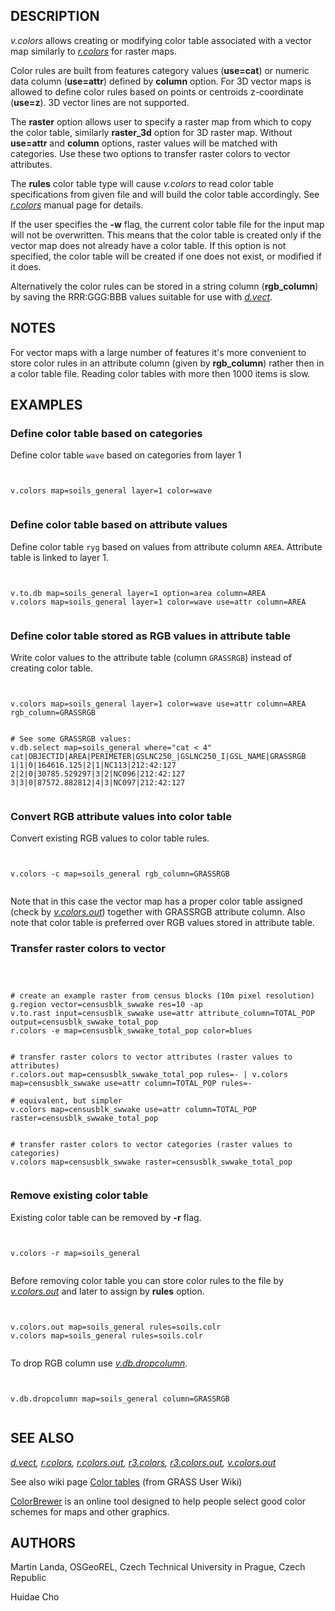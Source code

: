 
## DESCRIPTION

*v.colors* allows creating or modifying color table associated
with a vector map similarly
to *[r.colors](r.colors.html)* for raster maps.

Color rules are built from features category values
(**use=cat**) or numeric data column (**use=attr**) defined
by **column** option. For 3D vector maps is allowed to define color
rules based on points or centroids z-coordinate (**use=z**). 3D
vector lines are not supported.

The **raster** option allows user to specify a raster map from
which to copy the color table, similarly **raster\_3d** option for 3D
raster map. Without **use=attr** and **column** options, raster values
will be matched with categories. Use these two options to transfer raster
colors to vector attributes.

The **rules** color table type will cause *v.colors* to
read color table specifications from given file and will build the
color table accordingly. See
*[r.colors](r.colors.html)* manual page for details.

If the user specifies the **-w** flag, the current color table
file for the input map will not be overwritten. This means that the
color table is created only if the vector map does not already have a
color table. If this option is not specified, the color table will be
created if one does not exist, or modified if it does.

Alternatively the color rules can be stored in a string column
(**rgb\_column**) by saving the RRR:GGG:BBB values suitable for use
with *[d.vect](d.vect.html)*.

## NOTES

For vector maps with a large number of features it's more convenient
to store color rules in an attribute column (given by **rgb\_column**)
rather then in a color table file. Reading color tables with more then 1000
items is slow.

## EXAMPLES

### Define color table based on categories

Define color table `wave` based on categories from layer 1

```


v.colors map=soils_general layer=1 color=wave


```

### Define color table based on attribute values

Define color table `ryg` based on values from attribute
column `AREA`. Attribute table is linked to layer 1.

```


v.to.db map=soils_general layer=1 option=area column=AREA
v.colors map=soils_general layer=1 color=wave use=attr column=AREA


```

### Define color table stored as RGB values in attribute table

Write color values to the attribute table (column `GRASSRGB`)
instead of creating color table.

```


v.colors map=soils_general layer=1 color=wave use=attr column=AREA rgb_column=GRASSRGB


# See some GRASSRGB values:
v.db.select map=soils_general where="cat < 4"
cat|OBJECTID|AREA|PERIMETER|GSLNC250_|GSLNC250_I|GSL_NAME|GRASSRGB
1|1|0|164616.125|2|1|NC113|212:42:127
2|2|0|30785.529297|3|2|NC096|212:42:127
3|3|0|87572.882812|4|3|NC097|212:42:127


```

### Convert RGB attribute values into color table

Convert existing RGB values to color table rules.

```


v.colors -c map=soils_general rgb_column=GRASSRGB


```

Note that in this case the vector map has a proper color table
assigned (check
by *[v.colors.out](v.colors.out.html)*) together
with GRASSRGB attribute column. Also note that color table is preferred
over RGB values stored in attribute table.

### Transfer raster colors to vector

```



# create an example raster from census blocks (10m pixel resolution)
g.region vector=censusblk_swwake res=10 -ap
v.to.rast input=censusblk_swwake use=attr attribute_column=TOTAL_POP output=censusblk_swwake_total_pop
r.colors -e map=censusblk_swwake_total_pop color=blues


# transfer raster colors to vector attributes (raster values to attributes)
r.colors.out map=censusblk_swwake_total_pop rules=- | v.colors map=censusblk_swwake use=attr column=TOTAL_POP rules=-

# equivalent, but simpler
v.colors map=censusblk_swwake use=attr column=TOTAL_POP raster=censusblk_swwake_total_pop


# transfer raster colors to vector categories (raster values to categories)
v.colors map=censusblk_swwake raster=censusblk_swwake_total_pop


```

### Remove existing color table

Existing color table can be removed by **-r** flag.

```


v.colors -r map=soils_general


```

Before removing color table you can store color rules to the file
by *[v.colors.out](v.colors.out.html)* and later to
assign by **rules** option.

```


v.colors.out map=soils_general rules=soils.colr
v.colors map=soils_general rules=soils.colr


```

To drop RGB column
use *[v.db.dropcolumn](v.db.dropcolumn.html)*.

```


v.db.dropcolumn map=soils_general column=GRASSRGB


```

## SEE ALSO

*[d.vect](d.vect.html),
[r.colors](r.colors.html),
[r.colors.out](r.colors.out.html),
[r3.colors](r3.colors.html),
[r3.colors.out](r3.colors.out.html),
[v.colors.out](v.colors.out.html)*

See also wiki
page [Color
tables](https://grasswiki.osgeo.org/wiki/Color_tables) (from GRASS User Wiki)

[ColorBrewer](https://colorbrewer2.org) is an online tool designed to
help people select good color schemes for maps and other graphics.

## AUTHORS

Martin Landa, OSGeoREL, Czech Technical University in Prague, Czech Republic

Huidae Cho
